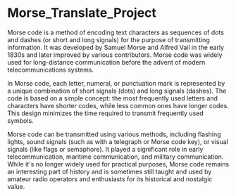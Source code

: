 # Morse_Translate_Project

Morse code is a method of encoding text characters as sequences of dots and dashes (or short and long signals) for the purpose of transmitting information. It was developed by Samuel Morse and Alfred Vail in the early 1830s and later improved by various contributors. Morse code was widely used for long-distance communication before the advent of modern telecommunications systems.

In Morse code, each letter, numeral, or punctuation mark is represented by a unique combination of short signals (dots) and long signals (dashes). The code is based on a simple concept: the most frequently used letters and characters have shorter codes, while less common ones have longer codes. This design minimizes the time required to transmit frequently used symbols.

Morse code can be transmitted using various methods, including flashing lights, sound signals (such as with a telegraph or Morse code key), or visual signals (like flags or semaphore). It played a significant role in early telecommunication, maritime communication, and military communication. While it's no longer widely used for practical purposes, Morse code remains an interesting part of history and is sometimes still taught and used by amateur radio operators and enthusiasts for its historical and nostalgic value.
